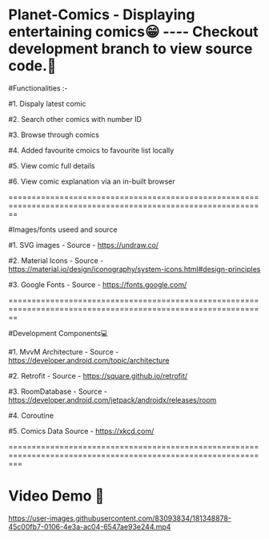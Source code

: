 # Planet-Comics - Displaying entertaining comics😁 ---- Checkout development branch to view source code.🫡

#Functionalities :-

#1. Dispaly latest comic

#2. Search other comics with number ID

#3. Browse through comics

#4. Added favourite cmoics to favourite list locally

#5. View comic full details

#6. View comic explanation via an in-built browser

==============================================================================================================

#Images/fonts useed and source

#1. SVG images - Source - https://undraw.co/

#2. Material Icons - Source - https://material.io/design/iconography/system-icons.html#design-principles

#3. Google Fonts - Source - https://fonts.google.com/

==============================================================================================================

#Development Components💻

#1. MvvM Architecture - Source - https://developer.android.com/topic/architecture

#2. Retrofit - Source - https://square.github.io/retrofit/

#3. RoomDatabase - Source - https://developer.android.com/jetpack/androidx/releases/room

#4. Coroutine

#5. Comics Data Source - https://xkcd.com/

===============================================================================================================

# Video Demo 🎥


https://user-images.githubusercontent.com/83093834/181348878-45c00fb7-0106-4e3a-ac04-6547ae93e244.mp4

